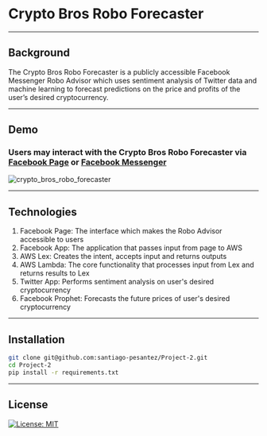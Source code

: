 # Crypto Bros Robo Forecaster

---

## Background
The Crypto Bros Robo Forecaster is a publicly accessible Facebook Messenger Robo Advisor which uses sentiment analysis of Twitter data and machine learning to forecast predictions on the price and profits of the user’s desired cryptocurrency.

---

## Demo

### Users may interact with the Crypto Bros Robo Forecaster via [Facebook Page](https://www.facebook.com/crypto.bros.robo.forecaster) or [Facebook Messenger](https://m.me/crypto.bros.robo.forecaster)
![crypto_bros_robo_forecaster](https://user-images.githubusercontent.com/25112189/183313842-9996ceac-928e-4c5c-9a8c-4e8834c65379.gif)


---

## Technologies

1. Facebook Page: The interface which makes the Robo Advisor accessible to users
2. Facebook App: The application that passes input from page to AWS
3. AWS Lex: Creates the intent, accepts input and returns outputs
4. AWS Lambda: The core functionality that processes input from Lex and returns results to Lex
5. Twitter App: Performs sentiment analysis on user's desired cryptocurrency
6. Facebook Prophet: Forecasts the future prices of user's desired cryptocurrency

---

## Installation

```sh
git clone git@github.com:santiago-pesantez/Project-2.git
cd Project-2
pip install -r requirements.txt
```

---

## License

[![License: MIT](https://img.shields.io/badge/License-MIT-blue.svg)](LICENSE)
